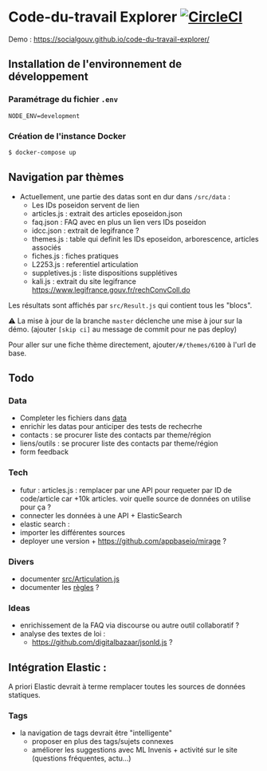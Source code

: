 # Code-du-travail Explorer [![CircleCI](https://circleci.com/gh/SocialGouv/code-du-travail-explorer.svg?style=svg)](https://circleci.com/gh/SocialGouv/code-du-travail-explorer)

Demo : https://socialgouv.github.io/code-du-travail-explorer/

## Installation de l'environnement de développement

### Paramétrage du fichier `.env`

    NODE_ENV=development

### Création de l'instance Docker

```bash
$ docker-compose up
```

## Navigation par thèmes

 - Actuellement, une partie des datas sont en dur dans `/src/data` :
    - Les IDs poseidon servent de lien
    - articles.js : extrait des articles eposeidon.json
    - faq.json : FAQ avec en plus un lien vers IDs poseidon
    - idcc.json : extrait de legifrance ?
    - themes.js : table qui definit les IDs eposeidon, arborescence, articles associés
    - fiches.js : fiches pratiques
    - L2253.js : referentiel articulation
    - suppletives.js : liste dispositions supplétives
    - kali.js : extrait du site legifrance https://www.legifrance.gouv.fr/rechConvColl.do

Les résultats sont affichés par `src/Result.js` qui contient tous les "blocs".

⚠ La mise à jour de la branche `master` déclenche une mise à jour sur la démo. (ajouter `[skip ci]` au message de commit pour ne pas deploy)

Pour aller sur une fiche thème directement, ajouter`/#/themes/6100` à l'url de base.

## Todo

### Data
 - Completer les fichiers dans [data](./data)
 - enrichir les datas pour anticiper des tests de rechecrhe
 - contacts : se procurer liste des contacts par theme/région
 - liens/outils : se procurer liste des contacts par theme/région
 - form feedback

### Tech
 - futur : articles.js : remplacer par une API pour requeter par ID de code/article car +10k articles. voir quelle source de données on utilise pour ça ?
 - connecter les données à une API + ElasticSearch
 - elastic search :
  - importer les différentes sources
  - deployer une version + https://github.com/appbaseio/mirage ?

### Divers
 - documenter [src/Articulation.js](./src/Articulation.js)
 - documenter les [règles](https://mermaidjs.github.io/mermaid-live-editor/#/edit/eyJjb2RlIjoiZ3JhcGggTFJcblxudGhlbWUtLT5Ye0wyMjUzID99XG5YLS0-MVtMMjI1My0xIDogMTMgdGhlbWVzXVxuWC0tPjJbTDIyNTMtMiA6IDQgdGhlbWVzXVxuWC0tPkF1dHJlXG5cbjEtLT5BMShNZXNzYWdlIEFydGljdWxhdGlvbiAxKVxuMi0tPkEyKE1lc3NhZ2UgQXJ0aWN1bGF0aW9uIDIpXG5BdXRyZS0tPkEzKE1lc3NhZ2UgQXJ0aWN1bGF0aW9uIDMpIiwibWVybWFpZCI6eyJ0aGVtZSI6ImRlZmF1bHQifX0) ?

### Ideas
 - enrichissement de la FAQ via discourse ou autre outil collaboratif ?
 - analyse des textes de loi :
    - https://github.com/digitalbazaar/jsonld.js ?

## Intégration Elastic :

A priori Elastic devrait à terme remplacer toutes les sources de données statiques.

### Tags

 - la navigation de tags devrait être "intelligente"
    - proposer en plus des tags/sujets connexes
    - améliorer les suggestions avec ML Invenis + activité sur le site (questions fréquentes, actu...)
